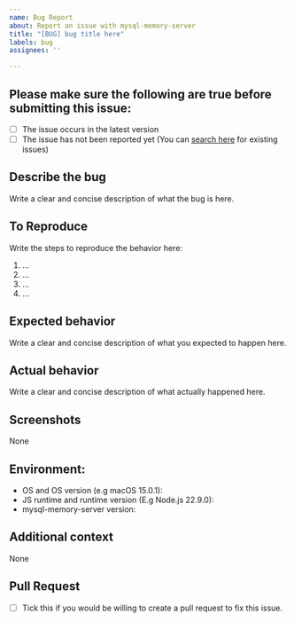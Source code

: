 ```yaml
---
name: Bug Report
about: Report an issue with mysql-memory-server
title: "[BUG] bug title here"
labels: bug
assignees: ''

---
```


**Please make sure the following are true before submitting this issue:**
--
- [ ] The issue occurs in the latest version
- [ ] The issue has not been reported yet (You can [search here](https://github.com/Sebastian-Webster/mysql-memory-server-nodejs/issues?q=is%3Aissue) for existing issues)

**Describe the bug**
--
Write a clear and concise description of what the bug is here.

**To Reproduce**
--
Write the steps to reproduce the behavior here:
1. ...
2. ...
3. ...
4. ...

**Expected behavior**
--
Write a clear and concise description of what you expected to happen here.

**Actual behavior**
--
Write a clear and concise description of what actually happened here.

**Screenshots**
--
<!-- If you have screenshots that would help explain the issue you are facing, please replace "None" with your screenshots. -->
None

**Environment:**
--
- OS and OS version (e.g macOS 15.0.1): 
- JS runtime and runtime version (E.g Node.js 22.9.0):
- mysql-memory-server version:

**Additional context**
--
<!-- If you have any relevant additional context about the issue, please replace "None" with your additional context. -->
None

**Pull Request**
--
- [ ] Tick this if you would be willing to create a pull request to fix this issue.
